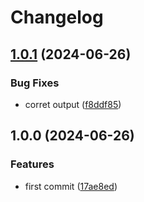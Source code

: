 # Changelog

## [1.0.1](https://github.com/razonyang/github-action-docker-image-tag-exists/compare/v1.0.0...v1.0.1) (2024-06-26)


### Bug Fixes

* corret output ([f8ddf85](https://github.com/razonyang/github-action-docker-image-tag-exists/commit/f8ddf8547729695dfe1cb7f567519470c2e9a377))

## 1.0.0 (2024-06-26)


### Features

* first commit ([17ae8ed](https://github.com/razonyang/github-action-docker-image-tag-exists/commit/17ae8ed66e3142b99e1e12408bd6bd7b574fc1a1))
